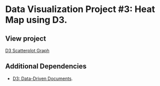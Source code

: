 # Data Visualization Project #3: Heat Map using D3.

## View project

[D3 Scatterplot Graph](https://kelvinsanchez15.github.io/heat-map/)

## Additional Dependencies

- [D3: Data-Driven Documents](https://github.com/d3/d3).
